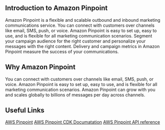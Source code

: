 ## Introduction to Amazon Pinpoint

Amazon Pinpoint is a flexible and scalable outbound and inbound marketing communications service. You can connect with customers over channels like email, SMS, push, or voice. Amazon Pinpoint is easy to set up, easy to use, and is flexible for all marketing communication scenarios. Segment your campaign audience for the right customer and personalize your messages with the right content. Delivery and campaign metrics in Amazon Pinpoint measure the success of your communications.

## Why Amazon Pinpoint

You can connect with customers over channels like email, SMS, push, or voice. Amazon Pinpoint is easy to set up, easy to use, and is flexible for all marketing communication scenarios. Amazon Pinpoint can grow with you and scales globally to billions of messages per day across channels.

## Useful Links

[AWS Pinpoint](https://aws.amazon.com/pinpoint/)
[AWS Pinpoint CDK Documatation](https://docs.aws.amazon.com/cdk/api/latest/docs/aws-pinpoint-readme.html)
[AWS Pinpoint API reference](https://docs.aws.amazon.com/pinpoint/latest/apireference/welcome.html)
